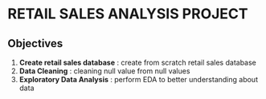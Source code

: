 # RETAIL SALES ANALYSIS PROJECT

## Objectives
1. **Create retail sales database** : create from scratch retail sales database
2. **Data Cleaning** : cleaning null value from null values
3. **Exploratory Data Analysis** : perform EDA to better understanding about data
